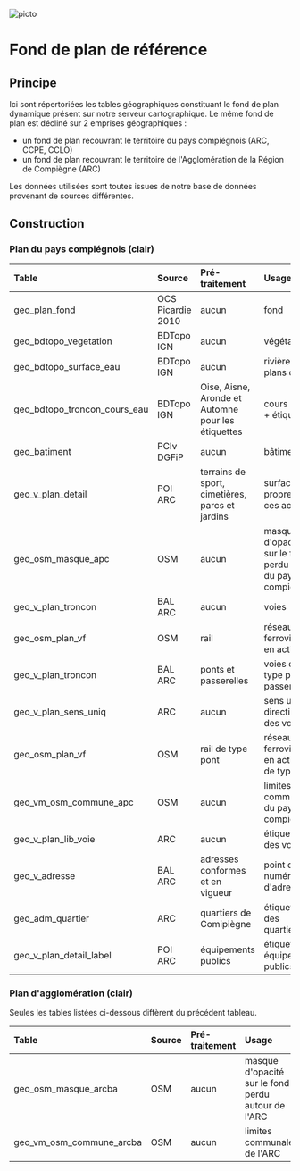 ![picto](/doc/img/Logo_web-GeoCompiegnois.png)

# Fond de plan de référence

## Principe

Ici sont répertoriées les tables géographiques constituant le fond de plan dynamique présent sur notre serveur cartographique.
Le même fond de plan est décliné sur 2 emprises géographiques :
- un fond de plan recouvrant le territoire du pays compiégnois (ARC, CCPE, CCLO)
- un fond de plan recouvrant le territoire de l'Agglomération de la Région de Compiègne (ARC)

Les données utilisées sont toutes issues de notre base de données provenant de sources différentes.

## Construction

### Plan du pays compiégnois (clair)

|Table | Source | Pré-traitement | Usage | Style
|:---|:---|:---|:---|:---|
|geo_plan_fond|OCS Picardie 2010|aucun|fond|plan_light_fond_simplifie.sld|
|geo_bdtopo_vegetation|BDTopo IGN|aucun|végétation|plan_light_vegetation.sld|
|geo_bdtopo_surface_eau|BDTopo IGN|aucun|rivières, plans d'eau|plan_light_hydro_surf.sld|
|geo_bdtopo_troncon_cours_eau|BDTopo IGN|Oise, Aisne, Aronde et Automne pour les étiquettes|cours d'eau + étiquettes|plan_light_hydro_lin.sld|
|geo_batiment|PCIv DGFiP|aucun|bâtiment|plan_light_bati.sld|
|geo_v_plan_detail|POI ARC|terrains de sport, cimetières, parcs et jardins|surfaces propres à ces activités|plan_light_detail.sld|
|geo_osm_masque_apc|OSM|aucun|masque d'opacité sur le fond perdu autour du pays compiégnois|plan_masque.sld|
|geo_v_plan_troncon|BAL ARC|aucun|voies|plan_light_troncon.sld|
|geo_osm_plan_vf|OSM|rail|réseau ferroviaire en activité|plan_light_voie_ferree.sld|
|geo_v_plan_troncon|BAL ARC|ponts et passerelles|voies de type pont ou passerelle|plan_light_troncon_pont.sld|
|geo_v_plan_sens_uniq|ARC|aucun|sens unique directionnel des voies|plan_sens_unique.sld|
|geo_osm_plan_vf|OSM|rail de type pont|réseau ferroviaire en activité de type pont|plan_light_voie_ferree_pont.sld|
|geo_vm_osm_commune_apc|OSM|aucun|limites communales du pays compiégnois|plan_limite_communale.sld|
|geo_v_plan_lib_voie|ARC|aucun|étiquettes des voies|plan_light_voies_label.sld|
|geo_v_adresse|BAL ARC|adresses conformes et en vigueur|point du numéro d'adresse|bal_geo_v_adresse.sld|
|geo_adm_quartier|ARC|quartiers de Comipiègne|étiquettes des quartiers|plan_quartier_label.sld|
|geo_v_plan_detail_label|POI ARC|équipements publics|étiquettes équipements publics|plan_light_detail_label.sld|

### Plan d'agglomération (clair)

Seules les tables listées ci-dessous diffèrent du précédent tableau.

|Table | Source | Pré-traitement | Usage | Style
|:---|:---|:---|:---|:---|
|geo_osm_masque_arcba|OSM|aucun|masque d'opacité sur le fond perdu autour de l'ARC|plan_masque.sld|
|geo_vm_osm_commune_arcba|OSM|aucun|limites communales de l'ARC|plan_limite_communale.sld|
